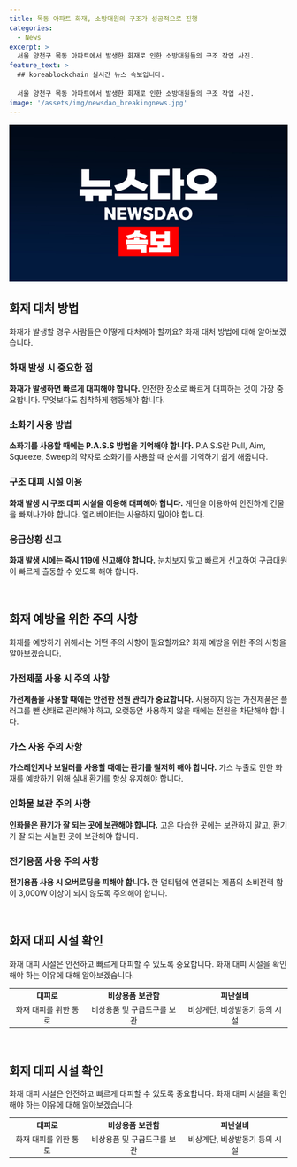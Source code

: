 ```yaml
---
title: 목동 아파트 화재, 소방대원의 구조가 성공적으로 진행
categories:
  - News
excerpt: >
  서울 양천구 목동 아파트에서 발생한 화재로 인한 소방대원들의 구조 작업 사진. 
feature_text: >
  ## koreablockchain 실시간 뉴스 속보입니다.

  서울 양천구 목동 아파트에서 발생한 화재로 인한 소방대원들의 구조 작업 사진. 
image: '/assets/img/newsdao_breakingnews.jpg'
---
```


<p><img src="/assets/img/newsdao_breakingnews.jpg" alt="koreablockchain 속보" /></p>

<h2 data-ke-size="size26">화재 대처 방법</h2>

<p data-ke-size="size16">화재가 발생할 경우 사람들은 어떻게 대처해아 할까요? 화재 대처 방법에 대해 알아보겠습니다.</p>

<h3>화재 발생 시 중요한 점</h3>

<p data-ke-size="size16"><b>화재가 발생하면 빠르게 대피해야 합니다.</b> 안전한 장소로 빠르게 대피하는 것이 가장 중요합니다. 무엇보다도 침착하게 행동해야 합니다.</p>

<h3>소화기 사용 방법</h3>

<p data-ke-size="size16"><b>소화기를 사용할 때에는 P.A.S.S 방법을 기억해야 합니다.</b> P.A.S.S란 Pull, Aim, Squeeze, Sweep의 약자로 소화기를 사용할 때 순서를 기억하기 쉽게 해줍니다.</p>

<h3>구조 대피 시설 이용</h3>

<p data-ke-size="size16"><b>화재 발생 시 구조 대피 시설을 이용해 대피해야 합니다.</b> 계단을 이용하여 안전하게 건물을 빠져나가야 합니다. 엘리베이터는 사용하지 말아야 합니다.</p>

<h3>응급상황 신고</h3>

<p data-ke-size="size16"><b>화재 발생 시에는 즉시 119에 신고해야 합니다.</b> 눈치보지 말고 빠르게 신고하여 구급대원이 빠르게 출동할 수 있도록 해야 합니다.</p>

<p data-ke-size="size16">&nbsp;</p>

<h2 data-ke-size="size26">화재 예방을 위한 주의 사항</h2>

<p data-ke-size="size16">화재를 예방하기 위해서는 어떤 주의 사항이 필요할까요? 화재 예방을 위한 주의 사항을 알아보겠습니다.</p>

<h3>가전제품 사용 시 주의 사항</h3>

<p data-ke-size="size16"><b>가전제품을 사용할 때에는 안전한 전원 관리가 중요합니다.</b> 사용하지 않는 가전제품은 플러그를 뺀 상태로 관리해야 하고, 오랫동안 사용하지 않을 때에는 전원을 차단해야 합니다.</p>

<h3>가스 사용 주의 사항</h3>

<p data-ke-size="size16"><b>가스레인지나 보일러를 사용할 때에는 환기를 철저히 해야 합니다.</b> 가스 누출로 인한 화재를 예방하기 위해 실내 환기를 항상 유지해야 합니다.</p>

<h3>인화물 보관 주의 사항</h3>

<p data-ke-size="size16"><b>인화물은 환기가 잘 되는 곳에 보관해야 합니다.</b> 고온 다습한 곳에는 보관하지 말고, 환기가 잘 되는 서늘한 곳에 보관해야 합니다.</p>

<h3>전기용품 사용 주의 사항</h3>

<p data-ke-size="size16"><b>전기용품 사용 시 오버로딩을 피해야 합니다.</b> 한 멀티탭에 연결되는 제품의 소비전력 합이 3,000W 이상이 되지 않도록 주의해야 합니다.</p>

<p data-ke-size="size16">&nbsp;</p>

<h2 data-ke-size="size26">화재 대피 시설 확인</h2>

<p data-ke-size="size16">화재 대피 시설은 안전하고 빠르게 대피할 수 있도록 중요합니다. 화재 대피 시설을 확인해야 하는 이유에 대해 알아보겠습니다.</p>

<table>
    <tr>
        <td style="text-align: center; height: 17px;"><b>대피로</b></td>
        <td style="text-align: center; height: 17px;"><b>비상용품 보관함</b></td>
        <td style="text-align: center; height: 17px;"><b>피난설비</b></td>
    </tr>
    <tr>
        <td style="text-align: center; height: 17px;">화재 대피를 위한 통로</td>
        <td style="text-align: center; height: 17px;">비상용품 및 구급도구를 보관</td>
        <td style="text-align: center; height: 17px;">비상계단, 비상발동기 등의 시설</td>
    </tr>
</table>

<p data-ke-size="size16">&nbsp;</p>

<h2 data-ke-size="size26">화재 대피 시설 확인</h2>

<p data-ke-size="size16">화재 대피 시설은 안전하고 빠르게 대피할 수 있도록 중요합니다. 화재 대피 시설을 확인해야 하는 이유에 대해 알아보겠습니다.</p>

<table>
    <tr>
        <td style="text-align: center; height: 17px;"><b>대피로</b></td>
        <td style="text-align: center; height: 17px;"><b>비상용품 보관함</b></td>
        <td style="text-align: center; height: 17px;"><b>피난설비</b></td>
    </tr>
    <tr>
        <td style="text-align: center; height: 17px;">화재 대피를 위한 통로</td>
        <td style="text-align: center; height: 17px;">비상용품 및 구급도구를 보관</td>
        <td style="text-align: center; height: 17px;">비상계단, 비상발동기 등의 시설</td>
    </tr>
</table>

<p data-ke-size="size16">&nbsp;</p>

